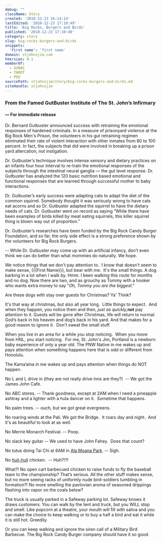 ```yaml
---
debug: ""
className: Story
created: '2010-12-23 16:14:14'
lastEdited: '2010-12-23 17:10:49'
title: 'Big Rocks, Burgers and Birds'
published: '2010-12-23 17:10:49'
category: story
slug: big-rocks-burgers-and-birds
snippets:
  'first name': 'first name'
domain: stjohnsjim.com
hVersion: 0.1
memberOf:
  - GUNAS
  - TAROT
  - PDX
sourcePath: stjohnsjim/story/big-rocks-burgers-and-birds.md
siteHandle: stjohnsjim
---
```

### From the Famed GutBuster Institute of The St. John&rsquo;s Infirmary

#### &mdash;&nbsp;For immediate release

  
Dr. Bernard Gutbuster announced success with retraining the emotional responses of hardened criminals. In a measure of prisonyard violence at the Big Rock Men's Prison, the volunteers in his gut retraining regimen eliminated their rate of violent interaction with other inmates from 80 to 100 percent. In fact, the subjects that did were involved in breaking up a prison yard altercation, not instigation.

Dr. Gutbuster&rsquo;s technique involves intense sensory and dietary practices on an infants four hour interval to re-train the emotional responses of the subjects through the intestinal neural ganglia &mdash; the gut level response. Dr. Gutbuster has analyzed the 120 basic nutrition based emotional and functional responses that are learned through successful mother to baby interactions.

Dr. Gutbuster&rsquo;s early success were adapting cats to adapt the diet of the common squirrel. Somebody thought it was seriously wrong to have cats eat acorns and so Dr. Gutbuster adapted the squirrel to have the dietary needs of cats. Dr. Gutbuster went on record as saying &ldquo;While there have been examples of birds killed by meat eating squirrels, this killer squirrel thing is blown way out of proportion.&rdquo;

Dr. Gutbuster&rsquo;s researches have been funded by the Big Rock Candy Burger Foundation, and so far, the only side effect is a strong preference shown by the volunteers for Big Rock Burgers.

-- While Dr. Gutbuster may come up with an artificial infancy, don&rsquo;t even think we can do better than what mommies do naturally. We hope.

We notice things that we don&rsquo;t pay attention to. &nbsp;I know that doesn't seem to make sense, {{{First Name}}}, but bear with me. &nbsp;It's the small things. A dog barking in a lot when I walk by. Hmm. I been walking this route for months and no dog. Now there are two, and as grouchy as Tommy with a hooker who wants extra money to say &quot;_Oh, Tommy you are the biggest_.&quot;

Are these dogs with stay over guests for Christmas? Ya' Think?

It's that way at christmas, but also all year long. &nbsp;Little things to expect. &nbsp;And when they happen, you notice them and then, _just as quickly,_**not** pay attention to it. Guests will be gone after Christmas, life will return to normal: God&rsquo;s back in his heaven and dog&rsquo;s back in his yard. And that makes for a good reason to ignore it. &nbsp;Don't sweat the small stuff.

When you live in an area for a while you stop noticing. &nbsp;When you move from HNL, you start noticing. &nbsp;For me, St. John's Jim, Portland is a newborn baby experience of only a year old. The PNW Native in me wakes up and pays attention when something happens here that is odd or different from Honolulu.

The Kama&rsquo;aina in me wakes up and pays attention when things do NOT happen.

No L and L drive in (they are not really drive inns are they?) &nbsp;-- We got the James John Cafe.

No ABC stores. -- Thank goodness, except at 2AM when I need a pineapple ashtray and a lighter with a hula dancer on it. &nbsp;Sometime that happens.

No palm trees. -- ouch, but we got great evergreens.

No roaring winds at the Pali. We got the Bridge. &nbsp;It roars day and night. &nbsp;And it's as beautiful to look at as well.

No Merrie Monarch Festival. -- Poop.

No slack key guitar -- We used to have John Fahey. &nbsp;Does that count?

No tutus doing Tai Chi at 6AM in [Ala Moana Park][0]. -- Sigh.

No [huli-huli][1] chicken. &nbsp;-- Huh?!?!

What?! No open cart barbecued chicken to raise funds to fly the baseball team to the championship? That&rsquo;s serious. All the other stuff makes sense, but no more seeing racks of uniformly nude bird-soldiers tumbling in formation?! No more smelling the pavlovian aroma of seasoned drippings flashing into vapor on the coals below?

The truck is usually parked in a Safeway parking lot. Safeway knows it draws customers. You can walk by the tent and truck, but you WILL stop and smell. Like popcorn at a theatre, your mouth will fill with saliva and you can make the choice to keep walking or to buy a half a bird and eat it while it is still hot. Greedily.

Or you can keep walking and ignore the siren call of a Military Bird Barbecue. The Big Rock Candy Burger company should have it so good.&nbsp;

[0]: http://www.yelp.com/biz/ala-moana-beach-park-honolulu
[1]: http://www.hawaiiforvisitors.com/recipes/huli-huli-chicken.htm